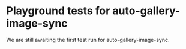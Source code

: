 # Playground tests for auto-gallery-image-sync
We are still awaiting the first test run for auto-gallery-image-sync.
